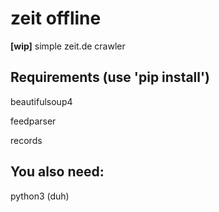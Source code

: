 # zeit offline

**[wip]** simple zeit.de crawler

## Requirements (use 'pip install')

beautifulsoup4

feedparser

records

## You also need:

python3 (duh)
